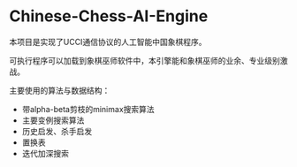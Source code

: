 # Chinese-Chess-AI-Engine

本项目是实现了UCCI通信协议的人工智能中国象棋程序。

可执行程序可以加载到象棋巫师软件中，本引擎能和象棋巫师的业余、专业级别激战。

主要使用的算法与数据结构：

- 带alpha-beta剪枝的minimax搜索算法
- 主要变例搜索算法
- 历史启发、杀手启发
- 置换表
- 迭代加深搜索

